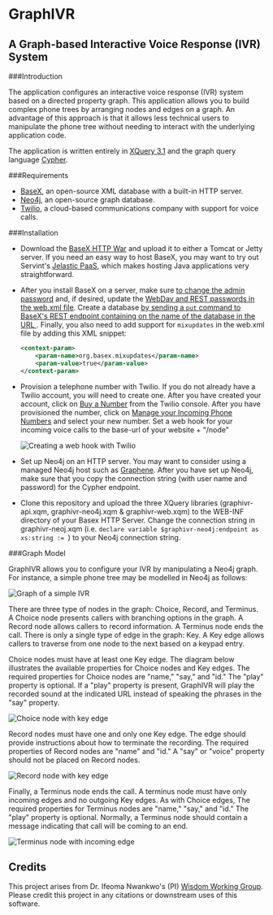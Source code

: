 # GraphIVR
## A Graph-based Interactive Voice Response (IVR) System

###Introduction

The application configures an interactive voice response (IVR) system based on a directed property graph. This application allows you to build complex phone trees by arranging nodes and edges on a graph. An advantage of this approach is that it allows less technical users to manipulate the phone tree without needing to interact with the underlying application code.

The application is written entirely in [XQuery 3.1](https://www.w3.org/TR/xquery-31/) and the graph query language [Cypher](http://www.opencypher.org/).

###Requirements

* [BaseX](http://basex.org/), an open-source XML database with a built-in HTTP server.
* [Neo4j](https://neo4j.com/), an open-source graph database.
* [Twilio](https://www.twilio.com/), a cloud-based communications company with support for voice calls.

###Installation

* Download the [BaseX HTTP War](http://basex.org/products/download/) and upload it to either a Tomcat or Jetty server. If you need an easy way to host BaseX, you may want to try out Servint's [Jelastic PaaS](https://www.servint.net/product/jelastic/), which makes hosting Java applications very straightforward.

* After you install BaseX on a server, make sure [to change the admin password](http://docs.basex.org/wiki/User_Management) and, if desired, update the [WebDav and REST passwords in the web.xml file](http://docs.basex.org/wiki/Web_Application#Configuration). Create a database [by sending a `put` command to BaseX's REST endpoint containing on the name of the database in the URL ](http://docs.basex.org/wiki/REST#PUT_Method). Finally, you also need to add support for `mixupdates` in the web.xml file by adding this XML snippet:

    ```xml
    <context-param>
        <param-name>org.basex.mixupdates</param-name>
        <param-value>true</param-value>
    </context-param>
    ```  


* Provision a telephone number with Twilio. If you do not already have a Twilio account, you will need to create one. After you have created your account, click on [Buy a Number](https://www.twilio.com/console/phone-numbers/search) from the Twilio console. After you have provisioned the number, click on [Manage your Incoming Phone Numbers](https://www.twilio.com/console/phone-numbers/incoming) and select your new number. Set a web hook for your incoming voice calls to the base-url of your website + "/node"

    ![Creating a web hook with Twilio](http://i.imgur.com/IkXXUQa.png)

* Set up Neo4j on an HTTP server. You may want to consider using a managed Neo4j host such as [Graphene](graphenedb.com). After you have set up Neo4j, make sure that you copy the connection string (with user name and password) for the Cypher endpoint.

* Clone this repository and upload the three XQuery libraries (graphivr-api.xqm, graphivr-neo4j.xqm & graphivr-web.xqm) to the WEB-INF directory of your Basex HTTP Server. Change the connection string in graphivr-neoj.xqm (i.e. `declare variable $graphivr-neo4j:endpoint as xs:string := `) to your Neo4j connection string.

###Graph Model

GraphIVR allows you to configure your IVR by manipulating a Neo4j graph. For instance, a simple phone tree may be modelled in Neo4j as follows:

![Graph of a simple IVR](http://i.imgur.com/9OqkL2r.png)

There are three type of nodes in the graph: Choice, Record, and Terminus. A Choice node presents callers with branching options in the graph. A Record node allows callers to record information. A Terminus node ends the call. There is only a single type of edge in the graph: Key. A Key edge allows callers to traverse from one node to the next based on a keypad entry.

Choice nodes must have at least one Key edge. The diagram below illustrates the available properties for Choice nodes and Key edges. The required properties for Choice nodes are "name," "say," and "id." The "play" property is optional. If a "play" property is present, GraphIVR will play the recorded sound at the indicated URL instead of speaking the phrases in the "say" property.

![Choice node with key edge](http://i.imgur.com/tuxl8va.png)

Record nodes must have one and only one Key edge. The edge should provide instructions about how to terminate the recording. The required properties of Record nodes are "name" and "id." A "say" or "voice" property should not be placed on Record nodes.

![Record node with key edge](http://i.imgur.com/okMLPD3.png)

Finally, a Terminus node ends the call. A terminus node must have only incoming edges and no outgoing Key edges. As with Choice edges, The required properties for Terminus nodes are "name," "say," and "id." The "play" property is optional. Normally, a Terminus node should contain a message indicating that call will be coming to an end.

![Terminus node with incoming edge](http://i.imgur.com/nIPiUGM.png)

## Credits

This project arises from Dr. Ifeoma Nwankwo's (PI) [Wisdom Working Group](http://www.vanderbilt.edu/strategicplan/trans-institutional-programs/tips-2015awards/wisdom.php). Please credit this project in any citations or downstream uses of this software.
